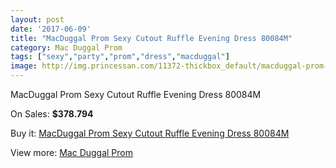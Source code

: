 ```yaml
---
layout: post
date: '2017-06-09'
title: "MacDuggal Prom Sexy Cutout Ruffle Evening Dress 80084M"
category: Mac Duggal Prom
tags: ["sexy","party","prom","dress","macduggal"]
image: http://img.princessan.com/11372-thickbox_default/macduggal-prom-sexy-cutout-ruffle-evening-dress-80084m.jpg
---
```

MacDuggal Prom Sexy Cutout Ruffle Evening Dress 80084M

On Sales: **$378.794**
<a href="https://www.princessan.com/en/mac-duggal-prom/5282-macduggal-prom-sexy-cutout-ruffle-evening-dress-80084m.html"><amp-img layout="responsive" width="600" height="600" src="//img.princessan.com/11372-thickbox_default/macduggal-prom-sexy-cutout-ruffle-evening-dress-80084m.jpg" alt="MacDuggal Prom Sexy Cutout Ruffle Evening Dress 80084M 0" /></a>

Buy it: [MacDuggal Prom Sexy Cutout Ruffle Evening Dress 80084M](https://www.princessan.com/en/mac-duggal-prom/5282-macduggal-prom-sexy-cutout-ruffle-evening-dress-80084m.html "MacDuggal Prom Sexy Cutout Ruffle Evening Dress 80084M")

View more: [Mac Duggal Prom](https://www.princessan.com/en/42-mac-duggal-prom "Mac Duggal Prom")